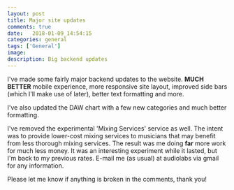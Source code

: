 ```yaml
---
layout: post
title: Major site updates
comments: true
date:   2018-01-09_14:54:15 
categories: general
tags: ['General']
image:
description: Big backend updates
---
```


I've made some fairly major backend updates to the website. **MUCH BETTER** mobile experience, more responsive site layout, improved side bars (which I'll make use of later), better text formatting and more.

I've also updated the DAW chart with a few new categories and much better formatting.

I've removed the experimental 'Mixing Services' service as well. The intent was to provide lower-cost mixing services to musicians that may benefit from less thorough mixing services. The result was me doing **far** more work for much less money. It was an interesting experiment while it lasted, but I'm back to my previous rates. E-mail me (as usual) at audiolabs via gmail for any information.

Please let me know if anything is broken in the comments, thank you!


